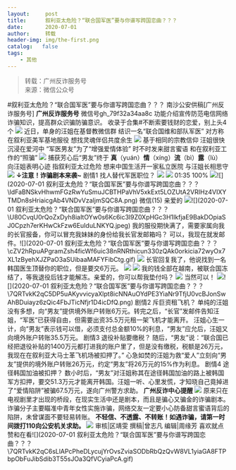 ```yaml
---
layout:     post
title:      叙利亚太危险？“联合国军医”要与你谱写跨国恋曲？？？
date:       2020-07-01
author:     转载
header-img: img/the-first.png
catalog:   false
tags:
    - 其他
---
```


<blockquote><p>转载：广州反诈服务号<br>
来源：微信公众号</p></blockquote>

#叙利亚太危险？“联合国军医”要与你谱写跨国恋曲？？？
南沙公安供稿[广州反诈服务号]
**广州反诈服务号**
微信号gh_79f32a34aa8c
功能介绍宣传防范电信网络诈骗知识，提高群众识骗防骗意识。
收录于合集#不断索要钱财的恋爱，别上头4个
![]({{site.baseurl}}/postimg/U80CvqU0rQoj28lia8ADCL5AW90zEfIuXVvccckuTvwAfNpzHBuiaRG7LQyt2AE7OveqdVGuAYJ67LY7Hsla8FJw.gif)
近日，单身的汪姐在基督教微信群
结识一名“联合国维和部队军医”
对方称在叙利亚美军基地服役
想找灵魂伴侣共度余生
![]({{site.baseurl}}/postimg/zsYb7qkkJ3250TGCjExwTBzuXvYs7B1n182qRAmAiaXlIYdlBMQXqHkZp6ZaFX4q6JcOTu533ibIia471Lgw7BI2w.jpeg)
基于相同的宗教信仰
汪姐很快沉浸在爱河中
“军医男友”为了“增强爱情体验”
时不时发来甜言蜜语
和在叙利亚工作的“照骗”
![]({{site.baseurl}}/postimg/zsYb7qkkJ3250TGCjExwTBzuXvYs7B1n5oLN8j85YmuCC2xiaAYelPYLRaibQ0GGRUS8S5Rf4OkianaIP1CN54EgA.jpeg)
捕获芳心后“男友”终于
**真**（yuán）**情**（xíng）**流**（bì）**露**（lù）
向汪姐表明心迹
指叙利亚太过危险
想来中国生活开一家私立医院
与汪姐长相思守
![]({{site.baseurl}}/postimg/U80CvqU0rQoZxDyh8iaItOYw0s6Kc6ic3lQ8UqL27oyjnicR5gnqI21od4MFUjKbIHO6ribic99j0NNJC2rKic0znl6g.jpeg)
**↓注意！诈骗剧本来袭~**
剧情1
找人替代军医职位？
![]({{site.baseurl}}/postimg/ldFaBNSkvHhwmFGzRwYuSmuJCBTHPaVhMHFtAsKfwwVAl0vON8Mia0l4iaLZbnz0AeEBZkpibiaic7bMRbrIfuEqDOg.png)
![]({{site.baseurl}}/postimg/ldFaBNSkvHhwmFGzRwYuSmuJCBTHPaVhvibpJUxZ9tMgia25BjUEdBcHgmzInic6kYjVA5QLHvYBdzjzPx9ibibRn1g.png)
01:35
100%
![]({{site.baseurl}}/postimg/ldFaBNSkvHhwmFGzRwYuSmuJCBTHPaVhic3g7FqKFDXdh1vEicbForngZia3DOChW830yaRPWyS43GgWibdTcONUrg.png)![](2020-07-01
叙利亚太危险？“联合国军医”要与你谱写跨国恋曲？？？\\ldFaBNSkvHhwmFGzRwYuSmuJCBTHPaVhV5xkExt5LOZUtA2VRIHz4VIXYTMDn8sHriaicgAb4VNDvVzaljmSQC8A.png)
微信(15)
亲爱的
![]({{site.baseurl}}/postimg/ldFaBNSkvHhwmFGzRwYuSmuJCBTHPaVhMib9pu8uUSRX5qCOk0X4HgR6qlNMd2iatiaaRXvmlNJGnV6zuTBBsJFDg.png)![](2020-07-01
叙利亚太危险？“联合国军医”要与你谱写跨国恋曲？？？\\U80CvqU0rQoZxDyh8iaItOYw0s6Kc6ic3l9Z0XpHGc3H1IkfjaE9BakDOpiaSJ0Cpzh7erKHwCkFzw6EuIduLNKYQ.jpeg)
我的服役期快满了，需要家属向我的长官报备，你可以冒充我妹妹的身份给我长官发邮箱吗？
可以，我现在就发邮件。![](2020-07-01
叙利亚太危险？“联合国军医”要与你谱写跨国恋曲？？？\\cZV2hRpuAPgramZsh4ficWf6uic38nRNRthicun330zQAk0orkicia72wyOx7XL1zByehXJZPaO3aSUibaaMAFYFibCtg.gif)
![]({{site.baseurl}}/postimg/U80CvqU0rQoZxDyh8iaItOYw0s6Kc6ic3ljYzMS8LUIbga6uFo47zv9siaq00USuibkKqGyzDofibq8PLqD5gDQBWHQ.jpeg)
长官回复我了，他说找到一名韩国医生顶替你的职位，但是要交6万元。
![]({{site.baseurl}}/postimg/U80CvqU0rQoZxDyh8iaItOYw0s6Kc6ic3ljYzMS8LUIbga6uFo47zv9siaq00USuibkKqGyzDofibq8PLqD5gDQBWHQ.jpeg)
![]({{site.baseurl}}/postimg/U80CvqU0rQoZxDyh8iaItOYw0s6Kc6ic3l9Z0XpHGc3H1IkfjaE9BakDOpiaSJ0Cpzh7erKHwCkFzw6EuIduLNKYQ.jpeg)
我的钱全部在越南，被联合国冻结了，等我退役后钱才能解冻。亲爱的，你可以帮我垫付吗？
![]({{site.baseurl}}/postimg/7QRTvkK2qC5DP5uAKyvvicyaXlpt8icNNAU4uBH782Jyoq4odCNbeXBXJC9BQwkz37bF95Hae8OyCp3ic8eYbOpNQ.png)
当然可以！
![]({{site.baseurl}}/postimg/7QRTvkK2qC5DP5uAKyvvicyaXlpt8icNNAXo06X0FyIJFSwG8ekqY42OhKXJpuSnGS0FIjwOYWDoLsgauQxqCLlQ.png)![](2020-07-01
叙利亚太危险？“联合国军医”要与你谱写跨国恋曲？？？\\7QRTvkK2qC5DP5uAKyvvicyaXlpt8icNNAuOYdPE3YiaNr9TfjU0vcBJonSwAhBDuiayz6zQic4FbJTicNfjr1D4icDfQ.png)
剧情2
斥巨资租飞机？
单纯的汪姐没有多想，向“男友”提供境外账户转账6万元。转完之后，“长官”发邮件告知汪姐，“军医”已获得自由，但需要出资35.5万元租一架飞机才能离开。
汪姐心生一计，向“男友”表示钱可以借，必须支付总金额10%的利息，“男友”应允后，汪姐又向境外账户转账35.5万元。
剧情3
退役补贴要缴税？
随后，“男友”说：“联合国已经把退役补贴的1400万元都打进我的账户里了，但是没有缴税，税额是26万元，我现在在叙利亚大马士革飞机场被扣押了。”
心急如焚的汪姐为救“爱人”立刻向“男友”提供的境外账户转账26万元，约定“男友”将26万元的15%作为利息。
剧情4
途径韩国加油被扣押？
数小时后，“男友”对汪姐称其在途径韩国加油的路上被韩国军方扣押，要交51.3万元才能离开韩国。汪姐一听、心里发慌，才知晓自己竟掉进了“爱情陷阱”被骗67.5万元，遂向广州警方求助。
**广州反诈中心提醒**
![]({{site.baseurl}}/postimg/7QRTvkK2qC7Lxl6gGbuxBYkyd7vc0SeZmDXRxvaystI8ic3pV08svuObwzCEJOnhX7dlL4ZASvJTRtz5pHpbyLA.gif)
原来只在电视剧里才出现的桥段，在现实生活中还是剧本，而且是骗心又骗金的诈骗剧本。诈骗分子主要瞄准中青年女性实施诈骗，网络交友一定要小心防备甜言蜜语背后的陷阱，未曾谋面不要轻易转账。
**不轻信、不透露、不转账！如遇诈骗，请第一时间拨打110向公安机关求助。**
![]({{site.baseurl}}/postimg/7QRTvkK2qC7Lxl6gGbuxBYkyd7vc0SeZmDXRxvaystI8ic3pV08svuObwzCEJOnhX7dlL4ZASvJTRtz5pHpbyLA.gif)
审核|区靖雯
撰稿|曾志凡
编辑|周缘芳
喜欢就点赞和在看![](2020-07-01
叙利亚太危险？“联合国军医”要与你谱写跨国恋曲？？？\\7QRTvkK2qC6sLlAPcPheDLycujYrOvsZviaSODbRbQzQvW8VL1yiaGA8FTPbpObFuJibSdib3T55sJOa3QfVCyiaPcA.gif)
